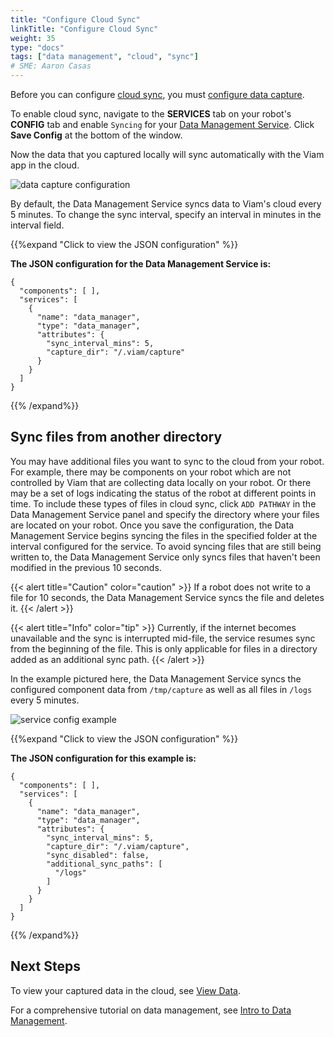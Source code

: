 ```yaml
---
title: "Configure Cloud Sync"
linkTitle: "Configure Cloud Sync"
weight: 35
type: "docs"
tags: ["data management", "cloud", "sync"]
# SME: Aaron Casas
---
```


Before you can configure [cloud sync](../#cloud-sync), you must [configure data capture](../configure-data-capture).

To enable cloud sync, navigate to the **SERVICES** tab on your robot's **CONFIG** tab and enable `Syncing` for your [Data Management Service](../).
Click **Save Config** at the bottom of the window.

Now the data that you captured locally will sync automatically with the Viam app in the cloud.

![data capture configuration](../../img/data-capture-config.png)

By default, the Data Management Service syncs data to Viam's cloud every 5 minutes.
To change the sync interval, specify an interval in minutes in the interval field.

{{%expand "Click to view the JSON configuration" %}}
<br>

**The JSON configuration for the Data Management Service is:**

```json-viam {class="line-numbers linkable-line-numbers"}
{
  "components": [ ],
  "services": [
    {
      "name": "data_manager",
      "type": "data_manager",
      "attributes": {
        "sync_interval_mins": 5,
        "capture_dir": "/.viam/capture"
      }
    }
  ]
}
```

{{% /expand%}}

## Sync files from another directory

You may have additional files you want to sync to the cloud from your robot.
For example, there may be components on your robot which are not controlled by Viam that are collecting data locally on your robot.
Or there may be a set of logs indicating the status of the robot at different points in time.
To include these types of files in cloud sync, click `ADD PATHWAY` in the Data Management Service panel and specify the directory where your files are located on your robot.
Once you save the configuration, the Data Management Service begins syncing the files in the specified folder at the interval configured for the service.
To avoid syncing files that are still being written to, the Data Management Service only syncs files that haven't been modified in the previous 10 seconds.

{{< alert title="Caution" color="caution" >}}
If a robot does not write to a file for 10 seconds, the Data Management Service syncs the file and deletes it.
{{< /alert >}}

{{< alert title="Info" color="tip" >}}
Currently, if the internet becomes unavailable and the sync is interrupted mid-file, the service resumes sync from the beginning of the file.
This is only applicable for files in a directory added as an additional sync path.
{{< /alert >}}

In the example pictured here, the Data Management Service syncs the configured component data from `/tmp/capture` as well as all files in `/logs` every 5 minutes.

![service config example](../../img/data-service-config.png)

{{%expand "Click to view the JSON configuration" %}}
<br>

**The JSON configuration for this example is:**

```json-viam {class="line-numbers linkable-line-numbers"}
{
  "components": [ ],
  "services": [
    {
      "name": "data_manager",
      "type": "data_manager",
      "attributes": {
        "sync_interval_mins": 5,
        "capture_dir": "/.viam/capture",
        "sync_disabled": false,
        "additional_sync_paths": [
          "/logs"
        ]
      }
    }
  ]
}
```

{{% /expand%}}

## Next Steps

To view your captured data in the cloud, see [View Data](../view).

For a comprehensive tutorial on data management, see [Intro to Data Management](../data-management-tutorial).
